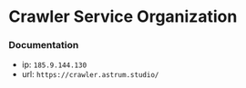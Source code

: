 # Crawler Service Organization

### Documentation

- ip: `185.9.144.130`
- url: `https://crawler.astrum.studio/`
